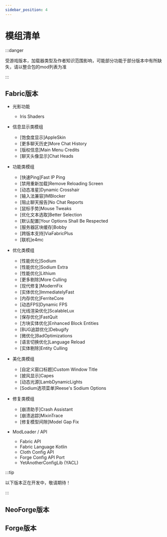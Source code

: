 ```yaml
---
sidebar_position: 4  
---
```


# 模组清单


:::danger

受游戏版本，加载器类型及作者知识范围影响，可能部分功能于部分版本中有所缺失，请以整合包的mod列表为准

:::

## Fabric版本

- 光影功能
  - Iris Shaders

- 信息显示类模组
  - [饱食度显示]AppleSkin
  - [更多聊天历史]More Chat History
  - [版权信息]Main Menu Credits
  - [聊天头像显示]Chat Heads

- 功能类模组
  - [快速Ping]Fast IP Ping
  - [禁用重新加载]Remove Reloading Screen
  - [动态准星]Dynamic Crosshair
  - [输入法兼容]IMBlocker
  - [阻止聊天报告]No Chat Reports
  - [鼠标手势]Mouse Tweaks
  - [优化文本选取]Better Selection
  - [默认配置]Your Options Shall Be Respected
  - [服务器区块缓存]Bobby
  - [跨版本支持]ViaFabricPlus
  - [联机]e4mc

- 优化类模组
  - [性能优化]Sodium
  - [性能优化]Sodium Extra
  - [性能优化]Lithium
  - [更多剔除]More Culling
  - [现代修复]ModernFix
  - [实体优化]ImmediatelyFast
  - [内存优化]FerriteCore
  - [动态FPS]Dynamic FPS
  - [光线渲染优化]ScalableLux
  - [保存优化]FastQuit
  - [方块实体优化]Enhanced Block Entities
  - [BUG追踪优化]Debugify
  - [微优化]BadOptimizations
  - [语言切换优化]Language Reload
  - [实体剔除]Entity Culling

- 美化类模组
  - [自定义窗口标题]Custom Window Title
  - [披风显示]Capes
  - [动态光源]LambDynamicLights
  - [Sodium选项菜单]Reese's Sodium Options

- 修复类模组
  - [崩溃助手]Crash Assistant
  - [崩溃追踪]MixinTrace
  - [修复模型间隙]Model Gap Fix

- ModLoader / API
  - Fabric API
  - Fabric Language Kotlin
  - Cloth Config API
  - Forge Config API Port
  - YetAnotherConfigLib (YACL)

:::tip

以下版本正在开发中，敬请期待！

:::

## NeoForge版本

## Forge版本

